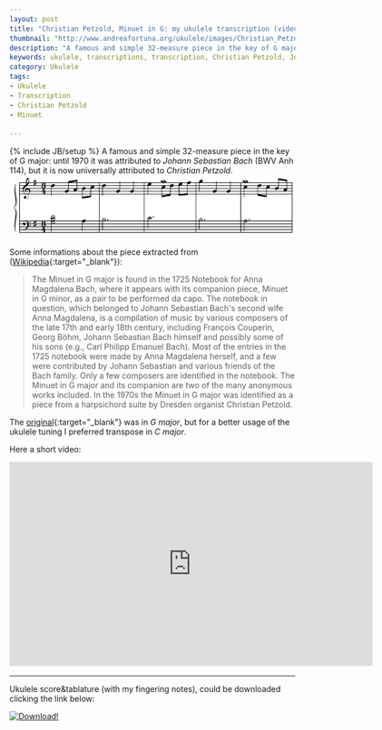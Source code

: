 ```yaml
---
layout: post
title: "Christian Petzold, Minuet in G: my ukulele transcription (video and tabs)"
thumbnail: "http://www.andreafortuna.org/ukulele/images/Christian_Petzold_Minuet_in_G.PNG"
description: "A famous and simple 32-measure piece in the key of G major: until 1970 it was attributed to Johann Sebastian Bach (BWV Anh 114), but it is now universally attributed to Christian Petzold."
keywords: ukulele, transcriptions, transcription, Christian Petzold, Johann Sebastian Bach, Minuet, music, fingerstyle
category: Ukulele
tags: 
- Ukulele
- Transcription
- Christian Petzold
- Minuet

---
```

{% include JB/setup %}
A famous and simple 32-measure piece in the key of G major: until 1970 it was attributed to *Johann Sebastian Bach* (BWV Anh 114), but it is now universally attributed to *Christian Petzold*.
![Christian Petzold, Minuet in G](/ukulele/images/Christian_Petzold_Minuet_in_G.PNG)
<!-- more -->

Some informations about the piece extracted from ([Wikipedia](https://en.wikipedia.org/wiki/Minuet_in_G_major_%28BWV_Anh_114%29){:target="_blank"}):

>The Minuet in G major is found in the 1725 Notebook for Anna Magdalena Bach, where it appears with its companion piece, Minuet in G minor, as a pair to be performed da capo. The notebook in question, which belonged to Johann Sebastian Bach's second wife Anna Magdalena, is a compilation of music by various composers of the late 17th and early 18th century, including François Couperin, Georg Böhm, Johann Sebastian Bach himself and possibly some of his sons (e.g., Carl Philipp Emanuel Bach). Most of the entries in the 1725 notebook were made by Anna Magdalena herself, and a few were contributed by Johann Sebastian and various friends of the Bach family. Only a few composers are identified in the notebook. The Minuet in G major and its companion are two of the many anonymous works included. In the 1970s the Minuet in G major was identified as a piece from a harpsichord suite by Dresden organist Christian Petzold.

The [original](http://imslp.org/wiki/Minuet_in_G_major_(Pezold,_Christian)){:target="_blank"} was in *G major*, but for a better usage of the ukulele tuning I preferred transpose in *C major*.


Here a short video:

<iframe width="640" height="360" src="https://www.youtube.com/embed/usPD8cz3JMU" frameborder="0" allowfullscreen></iframe>

<hr/>

Ukulele score&tablature (with my fingering notes), could be downloaded clicking the link below:

[![Download!](http://www.andreafortuna.org/images/Download-PDF-Button.png)](http://www.andreafortuna.org/ukulele/files/Christian_Petzold_Minuet_in_G.pdf)

